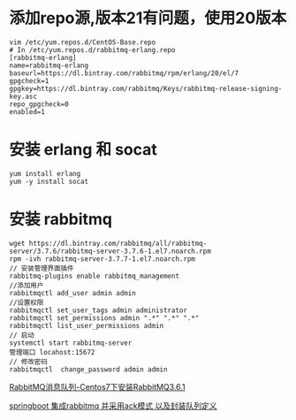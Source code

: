 # 添加repo源,版本21有问题，使用20版本
```text
vim /etc/yum.repos.d/CentOS-Base.repo
# In /etc/yum.repos.d/rabbitmq-erlang.repo
[rabbitmq-erlang]
name=rabbitmq-erlang
baseurl=https://dl.bintray.com/rabbitmq/rpm/erlang/20/el/7
gpgcheck=1
gpgkey=https://dl.bintray.com/rabbitmq/Keys/rabbitmq-release-signing-key.asc
repo_gpgcheck=0
enabled=1

```
# 安装 erlang 和 socat
```text
yum install erlang
yum -y install socat
```

# 安装 rabbitmq
```text
wget https://dl.bintray.com/rabbitmq/all/rabbitmq-server/3.7.6/rabbitmq-server-3.7.6-1.el7.noarch.rpm
rpm -ivh rabbitmq-server-3.7.7-1.el7.noarch.rpm
// 安装管理界面插件
rabbitmq-plugins enable rabbitmq_management
//添加用户
rabbitmqctl add_user admin admin
//设置权限
rabbitmqctl set_user_tags admin administrator 
rabbitmqctl set_permissions admin ".*" ".*" ".*" 
rabbitmqctl list_user_permissions admin
// 启动
systemctl start rabbitmq-server
管理端口 locahost:15672
// 修改密码
rabbitmqctl  change_password admin admin
```
[RabbitMQ消息队列-Centos7下安装RabbitMQ3.6.1](https://blog.csdn.net/super_rd/article/details/70241007)

[springboot 集成rabbitmq 并采用ack模式 以及封装队列定义](https://my.oschina.net/u/2948566/blog/1624963)